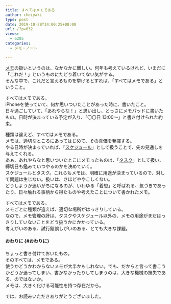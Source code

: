 ```yaml
---
title: すべてはメモである
author: choiyaki
type: post
date: 2019-10-28T14:00:25+00:00
url: /?p=632
views:
  - 6205
categories:
  - メモ・ノート

---
```

[メモ][1]の扱いというのは、なかなかに難しい。何年も考えているけれど、いまだに「これだ！」というものにたどり着いてない気がする。  
そんな中で、これだと言えるものを挙げるとすれば、「すべてはメモである」ということ。

すべてはメモである。  
iPhoneを使っていて、何か思いついたことがあった時に、書いたこと。  
日々過ごしていて、「あれやらな！」と思い出し、とっさにメモパッドに書いたもの。日時が決まっている予定が入り、「〇〇日 13:00〜」と書き付けられた約束。

種類は違えど、すべてはメモである。  
メモは、適切なところにあってはじめて、その真価を発揮する。  
やる日時が決まっていれば、「[スケジュール][2]」として扱うことで、先の見通しを与えてくれる。  
あぁ、あれやらなと思いついたとこにメモったものは、「[タスク][3]」として扱い、締切日も鑑みていつやるのかを決めていく。  
スケジュールとタスク。これらもメモは、明確に用途が決まっているので、対して問題は生じない。扱いは、さほどややこしくない。  
どうしようか迷いがちになるのが、いわゆる「着想」と呼ばれる、気づきであったり、日々触れる事柄から得たものや考えたことについて書かれたメモ。

すべてはメモである。  
メモごとに種類が違えば、適切な場所がはっきりしている。  
なので、メモ管理の肝は、タスクやスケジュール以外の、メモの用途がまだはっきりしていないことをどう扱うかにかかっている。  
考えがいのある、試行錯誤しがいのある、とても大きな課題。

#### おわりに {#おわりに}

ちょっと書き付けておいたもの。  
そのすべては、メモである。  
使うかどうかわからないメモが大半かもしれない。でも、だからと言って書こうかどうか迷ってしまい、書かなかったりしてしまうのは、大きな機械の損失である、のではないか。  
メモは、大きく化ける可能性を持つ存在だから。

では、お読みいただきありがとうございました。

 [1]: https://scrapbox.io/choiyaki-hondana/%E3%83%A1%E3%83%A2
 [2]: https://scrapbox.io/choiyaki-hondana/%E3%82%B9%E3%82%B1%E3%82%B8%E3%83%A5%E3%83%BC%E3%83%AB
 [3]: https://scrapbox.io/choiyaki-hondana/%E3%82%BF%E3%82%B9%E3%82%AF